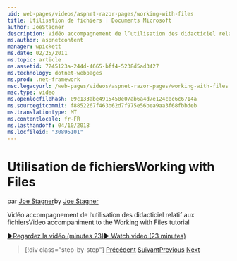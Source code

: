 ```yaml
---
uid: web-pages/videos/aspnet-razor-pages/working-with-files
title: Utilisation de fichiers | Documents Microsoft
author: JoeStagner
description: Vidéo accompagnement de l’utilisation des didacticiel relatif aux fichiers
ms.author: aspnetcontent
manager: wpickett
ms.date: 02/25/2011
ms.topic: article
ms.assetid: 7245123a-244d-4665-bff4-5238d5ad3427
ms.technology: dotnet-webpages
ms.prod: .net-framework
msc.legacyurl: /web-pages/videos/aspnet-razor-pages/working-with-files
msc.type: video
ms.openlocfilehash: 09c133abe4915450e07ab6a4d7e124cec6c6714a
ms.sourcegitcommit: f8852267f463b62d7f975e56bea9aa3f68fbbdeb
ms.translationtype: MT
ms.contentlocale: fr-FR
ms.lasthandoff: 04/10/2018
ms.locfileid: "30895101"
---
```

<a name="working-with-files"></a><span data-ttu-id="a549f-103">Utilisation de fichiers</span><span class="sxs-lookup"><span data-stu-id="a549f-103">Working with Files</span></span>
====================
<span data-ttu-id="a549f-104">par [Joe Stagner](https://github.com/JoeStagner)</span><span class="sxs-lookup"><span data-stu-id="a549f-104">by [Joe Stagner](https://github.com/JoeStagner)</span></span>

<span data-ttu-id="a549f-105">Vidéo accompagnement de l’utilisation des didacticiel relatif aux fichiers</span><span class="sxs-lookup"><span data-stu-id="a549f-105">Video accompaniment to the Working with Files tutorial</span></span>

[<span data-ttu-id="a549f-106">&#9654;Regardez la vidéo (minutes 23)</span><span class="sxs-lookup"><span data-stu-id="a549f-106">&#9654; Watch video (23 minutes)</span></span>](https://channel9.msdn.com/Blogs/ASP-NET-Site-Videos/working-with-files)

> [!div class="step-by-step"]
> <span data-ttu-id="a549f-107">[Précédent](displaying-data-in-a-chart-part-2.md)
> [Suivant](working-with-images.md)</span><span class="sxs-lookup"><span data-stu-id="a549f-107">[Previous](displaying-data-in-a-chart-part-2.md)
[Next](working-with-images.md)</span></span>
